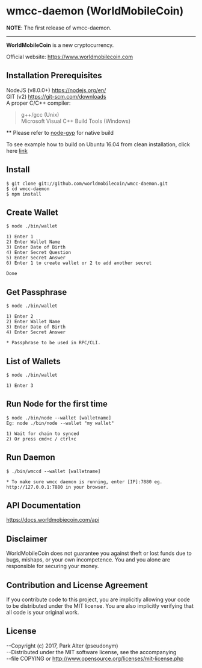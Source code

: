 
# wmcc-daemon (WorldMobileCoin)

__NOTE__: The first release of wmcc-daemon.

---

**WorldMobileCoin** is a new cryptocurrency.

Official website: https://www.worldmobilecoin.com

## Installation Prerequisites
NodeJS (v8.0.0+) https://nodejs.org/en/  
GIT (v2) https://git-scm.com/downloads  
A proper C/C++ compiler:
> g++/gcc (Unix)  
> Microsoft Visual C++ Build Tools (Windows)  

** Please refer to [node-gyp](https://github.com/nodejs/node-gyp) for native build

To see example how to build on Ubuntu 16.04 from clean installation, click here [link](https://example.worldmobilecoin.com/ubuntu_16-04.html)

## Install
```
$ git clone git://github.com/worldmobilecoin/wmcc-daemon.git
$ cd wmcc-daemon
$ npm install
```

## Create Wallet
```
$ node ./bin/wallet

1) Enter 1
2) Enter Wallet Name
3) Enter Date of Birth
4) Enter Secret Question
5) Enter Secret Answer
6) Enter 1 to create wallet or 2 to add another secret

Done
```

## Get Passphrase
```
$ node ./bin/wallet

1) Enter 2
2) Enter Wallet Name
3) Enter Date of Birth
4) Enter Secret Answer

* Passphrase to be used in RPC/CLI.
```

## List of Wallets
```
$ node ./bin/wallet

1) Enter 3
```

## Run Node for the first time
```
$ node ./bin/node --wallet [walletname]
Eg: node ./bin/node --wallet "my wallet"

1) Wait for chain to synced
2) Or press cmd+c / ctrl+c
```

## Run Daemon
```
$ ./bin/wmccd --wallet [walletname]

* To make sure wmcc daemon is running, enter [IP]:7880 eg. http://127.0.0.1:7880 in your browser.
```

## API Documentation
https://docs.worldmobiecoin.com/api

## Disclaimer

WorldMobileCoin does not guarantee you against theft or lost funds due to bugs, mishaps,
or your own incompetence. You and you alone are responsible for securing your money.

## Contribution and License Agreement

If you contribute code to this project, you are implicitly allowing your code
to be distributed under the MIT license. You are also implicitly verifying that
all code is your original work.

## License

--Copyright (c) 2017, Park Alter (pseudonym)  
--Distributed under the MIT software license, see the accompanying  
--file COPYING or http://www.opensource.org/licenses/mit-license.php 